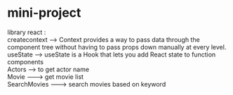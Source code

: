 # mini-project

library react : <br>
createcontext --> Context provides a way to pass data through the component tree without having to pass props down manually at every level. <br>
useState -->  useState is a Hook that lets you add React state to function components <br>
Actors --> to get actor name <br>
Movie ---> get movie list <br>
SearchMovies ---> search movies based on keyword <br>
